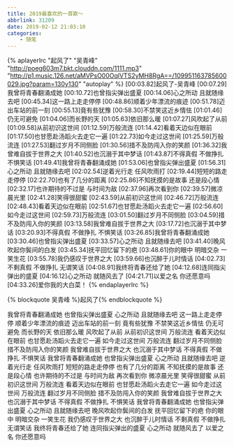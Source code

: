 ```yaml
---
title: 2019最喜欢的一首歌～
abbrlink: 31209
date: 2019-02-12 21:03:10
categories:
    - 随笔
---
```


{% aplayerlrc "起风了" "吴青峰" "http://poeg603m7.bkt.clouddn.com/1111.mp3" "http://p1.music.126.net/aMVPsO00OqlVTS2yMH8RgA==/109951163785600029.jpg?param=130y130" "autoplay" %}
[00:03.82]起风了-吴青峰
[00:07.29]我曾将青春翻涌成她
[00:10.72]也曾指尖弹出盛夏
[00:14.06]心之所动 且就随缘去吧
[00:45.34]这一路上走走停停
[00:48.86]顺着少年漂流的痕迹
[00:51.78]迈出车站的前一刻
[00:55.13]竟有些犹豫
[00:58.30]不禁笑这近乡情怯
[01:01.46]仍无可避免
[01:04.06]而长野的天
[01:05.63]依旧那么暖
[01:07.27]风吹起了从前
[01:09.58]从前初识这世间
[01:12.59]万般流连
[01:14.42]看着天边似在眼前
[01:17.50]也甘愿赴汤蹈火去走它一遍
[01:22.73]如今走过这世间
[01:25.59]万般流连
[01:27.53]翻过岁月不同侧脸
[01:30.56]措不及防闯入你的笑颜
[01:36.32]我曾难自拔于世界之大
[01:40.52]也沉溺于其中梦话
[01:43.87]不得真假 不做挣扎 不惧笑话
[01:49.41]我曾将青春翻涌成她
[01:53.06]也曾指尖弹出盛夏
[01:56.31]心之所动 且就随缘去吧
[02:02.54]逆着光行走 任风吹雨打
[02:19.44]短短的路走走停停
[02:22.70]也有了几分的距离
[02:25.86]不知抚摸的是故事 还是段心情
[02:32.17]也许期待的不过是 与时间为敌
[02:37.96]再次看到你
[02:39.57]微凉晨光里
[02:41.28]笑得很甜蜜
[02:43.59]从前初识这世间
[02:46.72]万般流连
[02:48.43]看着天边似在眼前
[02:51.67]也甘愿赴汤蹈火去走它一遍
[02:56.60]如今走过这世间
[02:59.73]万般流连
[03:01.50]翻过岁月不同侧脸
[03:04.59]措不及防闯入你的笑颜
[03:13.58]我曾难自拔于世界之大
[03:17.72]也沉溺于其中梦话
[03:20.93]不得真假 不做挣扎 不惧笑话
[03:26.85]我曾将青春翻涌成她
[03:30.46]也曾指尖弹出盛夏
[03:33.57]心之所动 且就随缘去吧
[03:41.40]晚风吹起你鬓间的白发
[03:45.34]抚平回忆留下的疤
[03:48.61]你的眼中 明暗交杂 一笑生花
[03:55.78]我仍感叹于世界之大
[03:59.66]也沉醉于儿时情话
[04:02.73]不剩真假 不做挣扎 无谓笑话
[04:08.91]我终将青春还给了她
[04:12.68]连同指尖弹出的盛夏
[04:16.12]心之所动 就随风去了
[04:21.71]以爱之名 你还愿意吗
[04:33.26]爱你我的大白菜！
{% endaplayerlrc %}

{% blockquote 吴青峰 %}起风了{% endblockquote %}

我曾将青春翻涌成她
也曾指尖弹出盛夏
心之所动 且就随缘去吧
这一路上走走停停
顺着少年漂流的痕迹
迈出车站的前一刻
竟有些犹豫
不禁笑这近乡情怯
仍无可避免
而长野的天
依旧那么暖
风吹起了从前
从前初识这世间
万般流连
看着天边似在眼前
也甘愿赴汤蹈火去走它一遍
如今走过这世间
万般流连
翻过岁月不同侧脸
措不及防闯入你的笑颜
我曾难自拔于世界之大
也沉溺于其中梦话
不得真假 不做挣扎 不惧笑话
我曾将青春翻涌成她
也曾指尖弹出盛夏
心之所动 且就随缘去吧
逆着光行走 任风吹雨打
短短的路走走停停
也有了几分的距离
不知抚摸的是故事 还是段心情
也许期待的不过是 与时间为敌
再次看到你
微凉晨光里
笑得很甜蜜
从前初识这世间
万般流连
看着天边似在眼前
也甘愿赴汤蹈火去走它一遍
如今走过这世间
万般流连
翻过岁月不同侧脸
措不及防闯入你的笑颜
我曾难自拔于世界之大
也沉溺于其中梦话
不得真假 不做挣扎 不惧笑话
我曾将青春翻涌成她
也曾指尖弹出盛夏
心之所动 且就随缘去吧
晚风吹起你鬓间的白发
抚平回忆留下的疤
你的眼中 明暗交杂 一笑生花
我仍感叹于世界之大
也沉醉于儿时情话
不剩真假 不做挣扎 无谓笑话
我终将青春还给了她
连同指尖弹出的盛夏
心之所动 就随风去了
以爱之名 你还愿意吗
